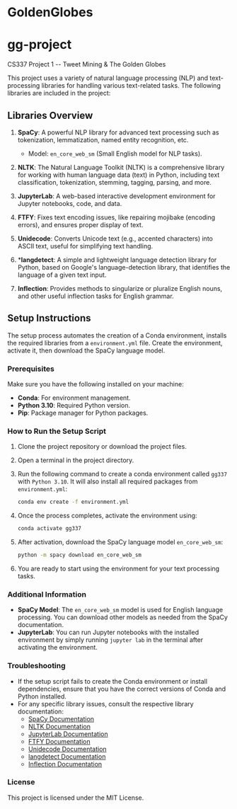 # GoldenGlobes
# gg-project
 
CS337 Project 1 -- Tweet Mining & The Golden Globes 

This project uses a variety of natural language processing (NLP) and text-processing libraries for handling various text-related tasks. The following libraries are included in the project:

## Libraries Overview

1. **SpaCy**: A powerful NLP library for advanced text processing such as tokenization, lemmatization, named entity recognition, etc.
    - Model: `en_core_web_sm` (Small English model for NLP tasks).
   
2. **NLTK**: The Natural Language Toolkit (NLTK) is a comprehensive library for working with human language data (text) in Python, including text classification, tokenization, stemming, tagging, parsing, and more.

3. **JupyterLab**: A web-based interactive development environment for Jupyter notebooks, code, and data.

4. **FTFY**: Fixes text encoding issues, like repairing mojibake (encoding errors), and ensures proper display of text.

5. **Unidecode**: Converts Unicode text (e.g., accented characters) into ASCII text, useful for simplifying text handling.

6. ***langdetect**: A simple and lightweight language detection library for Python, based on Google's language-detection library, that identifies the language of a given text input.

7. **Inflection**: Provides methods to singularize or pluralize English nouns, and other useful inflection tasks for English grammar.

## Setup Instructions

The setup process automates the creation of a Conda environment, installs the required libraries from a `environment.yml` file. Create the environment, activate it, then download the SpaCy language model.

### Prerequisites

Make sure you have the following installed on your machine:

- **Conda**: For environment management.
- **Python 3.10**: Required Python version.
- **Pip**: Package manager for Python packages.

### How to Run the Setup Script

1. Clone the project repository or download the project files.
2. Open a terminal in the project directory.
3. Run the following command to create a conda environment called `gg337` with `Python 3.10`. It will also install all required packages from `environment.yml`:

   ```bash
   conda env create -f environment.yml
   ```
4. Once the process completes, activate the environment using:

   ```bash
   conda activate gg337
   ```
5. After activation, download the SpaCy language model `en_core_web_sm`:

    ```bash
    python -m spacy download en_core_web_sm
    ```
6. You are ready to start using the environment for your text processing tasks.

### Additional Information

- **SpaCy Model**: The `en_core_web_sm` model is used for English language processing. You can download other models as needed from the SpaCy documentation.
- **JupyterLab**: You can run Jupyter notebooks with the installed environment by simply running `jupyter lab` in the terminal after activating the environment.

### Troubleshooting

- If the setup script fails to create the Conda environment or install dependencies, ensure that you have the correct versions of Conda and Python installed.
- For any specific library issues, consult the respective library documentation:
    - [SpaCy Documentation](https://spacy.io/usage)
    - [NLTK Documentation](https://www.nltk.org/)
    - [JupyterLab Documentation](https://jupyter.org/)
    - [FTFY Documentation](https://ftfy.readthedocs.io/en/latest/)
    - [Unidecode Documentation](https://pypi.org/project/Unidecode/)
    - [langdetect Documentation](https://pypi.org/project/langdetect/)
    - [Inflection Documentation](https://pypi.org/project/inflection/)

### License

This project is licensed under the MIT License.



